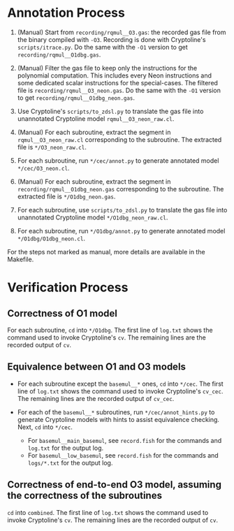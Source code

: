 # Annotation Process

1.  (Manual) Start from `recording/rqmul__O3.gas`: the recorded gas file from
    the binary compiled with `-O3`. Recording is done with Cryptoline's
    `scripts/itrace.py`. Do the same with the `-O1` version to get
    `recording/rqmul__O1dbg.gas`.

2.  (Manual) Filter the gas file to keep only the instructions for the
    polynomial computation. This includes every Neon instructions and some
    dedicated scalar instructions for the special-cases. The filtered file is
    `recording/rqmul__O3_neon.gas`. Do the same with the `-O1` version to get
    `recording/rqmul__O1dbg_neon.gas`.

3.  Use Cryptoline's `scripts/to_zdsl.py` to translate the gas file into
    unannotated Cryptoline model `rqmul__O3_neon_raw.cl`.

4.  (Manual) For each subroutine, extract the segment in
    `rqmul__O3_neon_raw.cl` corresponding to the subroutine. The extracted file
    is `*/O3_neon_raw.cl`.

5.  For each subroutine, run `*/cec/annot.py` to generate annotated model
    `*/cec/O3_neon.cl`.

6.  (Manual) For each subroutine, extract the segment in
    `recording/rqmul__O1dbg_neon.gas` corresponding to the subroutine. The
    extracted file is `*/O1dbg_neon.gas`.

7.  For each subroutine, use `scripts/to_zdsl.py` to translate the gas file into
    unannotated Cryptoline model `*/O1dbg_neon_raw.cl`.

8.  For each subroutine, run `*/O1dbg/annot.py` to generate annotated model
    `*/O1dbg/O1dbg_neon.cl`.

For the steps not marked as manual, more details are available in the Makefile.


# Verification Process

## Correctness of O1 model

For each subroutine, `cd` into `*/O1dbg`. The first line of `log.txt` shows the
command used to invoke Cryptoline's `cv`. The remaining lines are the recorded
output of `cv`.

## Equivalence between O1 and O3 models

-   For each subroutine except the `basemul__*` ones, `cd` into `*/cec`. The
    first line of `log.txt` shows the command used to invoke Cryptoline's
    `cv_cec`. The remaining lines are the recorded output of `cv_cec`.

-   For each of the `basemul__*` subroutines, run `*/cec/annot_hints.py` to
    generate Cryptoline models with hints to assist equivalence checking.
    Next, `cd` into `*/cec`.

    +   For `basemul__main_basemul`, see `record.fish` for the commands and
        `log.txt` for the output log.
    +   For `basemul__low_basemul`, see `record.fish` for the commands and
        `logs/*.txt` for the output log.

## Correctness of end-to-end O3 model, assuming the correctness of the subroutines

`cd` into `combined`. The first line of `log.txt` shows the
command used to invoke Cryptoline's `cv`. The remaining lines are the recorded
output of `cv`.
